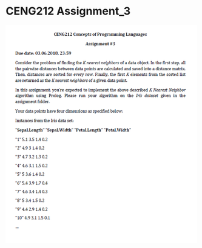 # CENG212 Assignment_3

![alt text](https://github.com/tnhnydg/CENG212/blob/master/Assignment_3/Materials/assignment_3.png)